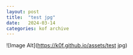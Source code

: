 ```yaml
---
layout:	post
title:	"test jpg"
date:	2024-03-14
categories:	kof archive
---
```


![Image Alt](https://k0f.github.io/assets/test jpg)
